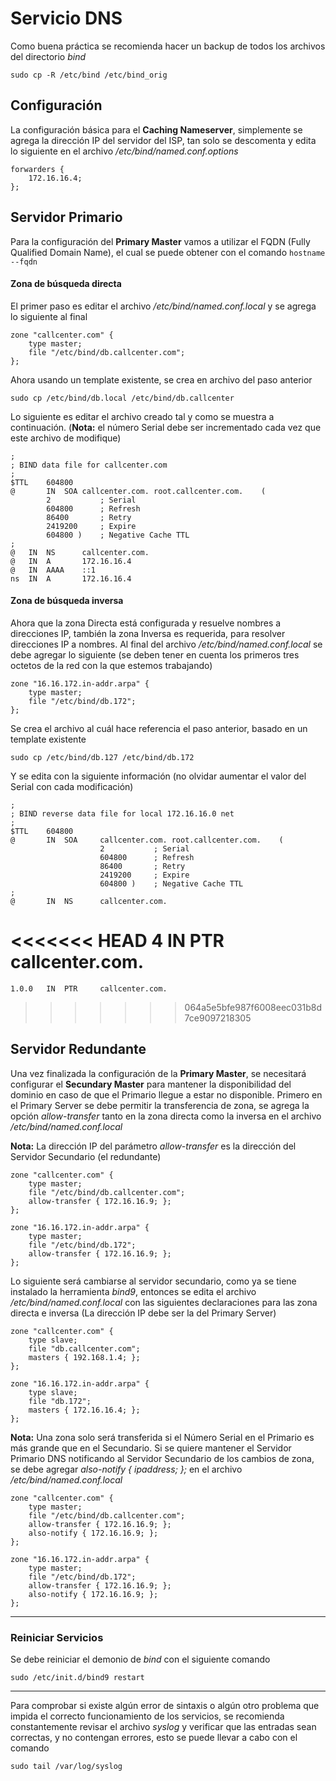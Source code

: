 # Servicio DNS
Como buena práctica se recomienda hacer un backup de todos los archivos del directorio *bind*

`sudo cp -R /etc/bind /etc/bind_orig`

## Configuración

La configuración básica para el **Caching Nameserver**, simplemente se agrega la dirección IP del servidor del ISP, tan solo se descomenta y edita lo siguiente en el archivo */etc/bind/named.conf.options*

	forwarders {
		172.16.16.4;
	};

## Servidor Primario

Para la configuración del **Primary Master** vamos a utilizar el FQDN (Fully Qualified Domain Name), el cual se puede obtener con el comando `hostname --fqdn`

#### Zona de búsqueda directa
El primer paso es editar el archivo */etc/bind/named.conf.local* y se agrega lo siguiente al final
	
	zone "callcenter.com" {
		type master;
		file "/etc/bind/db.callcenter.com";
	};

Ahora usando un template existente, se crea en archivo del paso anterior

`sudo cp /etc/bind/db.local /etc/bind/db.callcenter`

Lo siguiente es editar el archivo creado tal y como se muestra a continuación. (**Nota:** el número Serial debe ser incrementado cada vez que este archivo de modifique)

	;
	; BIND data file for callcenter.com
	;
	$TTL	604800
	@		IN	SOA	callcenter.com.	root.callcenter.com.	(
			2         	; Serial
			604800		; Refresh
			86400		; Retry
			2419200		; Expire
			604800 )	; Negative Cache TTL
	;
	@	IN	NS      callcenter.com.
	@	IN	A       172.16.16.4
	@	IN	AAAA    ::1
	ns	IN	A       172.16.16.4

#### Zona de búsqueda inversa
Ahora que la zona Directa está configurada y resuelve nombres a direcciones IP, también la zona Inversa es requerida, para resolver direcciones IP a nombres.
Al final del archivo */etc/bind/named.conf.local* se debe agregar lo siguiente (se deben tener en cuenta los primeros tres octetos de la red con la que estemos trabajando)
	
	zone "16.16.172.in-addr.arpa" {
		type master;
		file "/etc/bind/db.172";
	};

Se crea el archivo al cuál hace referencia el paso anterior, basado en un template existente

`sudo cp /etc/bind/db.127 /etc/bind/db.172`

Y se edita con la siguiente información (no olvidar aumentar el valor del Serial con cada modificación)

	;
	; BIND reverse data file for local 172.16.16.0 net
	;
	$TTL	604800
	@		IN	SOA		callcenter.com.	root.callcenter.com.	(
						2			; Serial
						604800		; Refresh
						86400		; Retry
						2419200		; Expire
						604800 )	; Negative Cache TTL
	;
	@		IN	NS		callcenter.com.
<<<<<<< HEAD
	4	IN	PTR		callcenter.com.
=======
	1.0.0	IN	PTR		callcenter.com.
>>>>>>> 064a5e5bfe987f6008eec031b8d7ce9097218305

## Servidor Redundante

Una vez finalizada la configuración de la **Primary Master**, se necesitará configurar el **Secundary Master** para mantener la disponibilidad del dominio en caso de que el Primario llegue a estar no disponible.
Primero en el Primary Server se debe permitir la transferencia de zona, se agrega la opción *allow-transfer* tanto en la zona directa como la inversa en el archivo */etc/bind/named.conf.local*

**Nota:** La dirección IP del parámetro *allow-transfer* es la dirección del Servidor Secundario (el redundante)

	zone "callcenter.com" {
		type master;
		file "/etc/bind/db.callcenter.com";
		allow-transfer { 172.16.16.9; };
	};

	zone "16.16.172.in-addr.arpa" {
		type master;
		file "/etc/bind/db.172";
		allow-transfer { 172.16.16.9; };
	};


Lo siguiente será cambiarse al servidor secundario, como ya se tiene instalado la herramienta *bind9*, entonces se edita el archivo */etc/bind/named.conf.local* con las siguientes declaraciones para las zona directa e inversa (La dirección IP debe ser la del Primary Server)

	zone "callcenter.com" {
		type slave;
		file "db.callcenter.com";
		masters { 192.168.1.4; };
	};

	zone "16.16.172.in-addr.arpa" {
		type slave;
		file "db.172";
		masters { 172.16.16.4; };
	};

**Nota:** Una zona solo será transferida si el Número Serial en el Primario es más grande que en el Secundario. Si se quiere mantener el Servidor Primario DNS notificando al Servidor Secundario de los cambios de zona, se debe agregar *also-notify { ipaddress; };* en el archivo */etc/bind/named.conf.local*

	zone "callcenter.com" {
		type master;
		file "/etc/bind/db.callcenter.com";
		allow-transfer { 172.16.16.9; };
		also-notify { 172.16.16.9; }; 
	};
	
	zone "16.16.172.in-addr.arpa" {
		type master;
		file "/etc/bind/db.172";
		allow-transfer { 172.16.16.9; };
		also-notify { 172.16.16.9; }; 
	};

***

### Reiniciar Servicios
Se debe reiniciar el demonio de *bind* con el siguiente comando

`sudo /etc/init.d/bind9 restart`

***

Para comprobar si existe algún error de sintaxis o algún otro problema que impida el correcto funcionamiento de los servicios, se recomienda constantemente revisar el archivo *syslog* y verificar que las entradas sean correctas, y no contengan errores, esto se puede llevar a cabo con el comando

`sudo tail /var/log/syslog`
